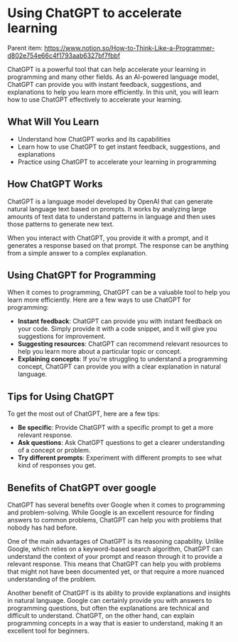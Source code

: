 # Using ChatGPT to accelerate learning

Parent item: https://www.notion.so/How-to-Think-Like-a-Programmer-d802e754e66c4f1793aab6327bf7fbbf

ChatGPT is a powerful tool that can help accelerate your learning in programming and many other fields. As an AI-powered language model, ChatGPT can provide you with instant feedback, suggestions, and explanations to help you learn more efficiently. In this unit, you will learn how to use ChatGPT effectively to accelerate your learning.

## What Will You Learn

- Understand how ChatGPT works and its capabilities
- Learn how to use ChatGPT to get instant feedback, suggestions, and explanations
- Practice using ChatGPT to accelerate your learning in programming

## How ChatGPT Works

ChatGPT is a language model developed by OpenAI that can generate natural language text based on prompts. It works by analyzing large amounts of text data to understand patterns in language and then uses those patterns to generate new text.

When you interact with ChatGPT, you provide it with a prompt, and it generates a response based on that prompt. The response can be anything from a simple answer to a complex explanation.

## Using ChatGPT for Programming

When it comes to programming, ChatGPT can be a valuable tool to help you learn more efficiently. Here are a few ways to use ChatGPT for programming:

- **Instant feedback**: ChatGPT can provide you with instant feedback on your code. Simply provide it with a code snippet, and it will give you suggestions for improvement.
- **Suggesting resources**: ChatGPT can recommend relevant resources to help you learn more about a particular topic or concept.
- **Explaining concepts**: If you're struggling to understand a programming concept, ChatGPT can provide you with a clear explanation in natural language.

## Tips for Using ChatGPT

To get the most out of ChatGPT, here are a few tips:

- **Be specific**: Provide ChatGPT with a specific prompt to get a more relevant response.
- **Ask questions**: Ask ChatGPT questions to get a clearer understanding of a concept or problem.
- **Try different prompts**: Experiment with different prompts to see what kind of responses you get.

## Benefits of ChatGPT over google

ChatGPT has several benefits over Google when it comes to programming and problem-solving. While Google is an excellent resource for finding answers to common problems, ChatGPT can help you with problems that nobody has had before.

One of the main advantages of ChatGPT is its reasoning capability. Unlike Google, which relies on a keyword-based search algorithm, ChatGPT can understand the context of your prompt and reason through it to provide a relevant response. This means that ChatGPT can help you with problems that might not have been documented yet, or that require a more nuanced understanding of the problem.

Another benefit of ChatGPT is its ability to provide explanations and insights in natural language. Google can certainly provide you with answers to programming questions, but often the explanations are technical and difficult to understand. ChatGPT, on the other hand, can explain programming concepts in a way that is easier to understand, making it an excellent tool for beginners.